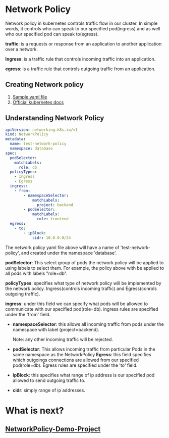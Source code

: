 
# Network Policy  

Network policy in kubernetes controls traffic flow in our cluster. In simple words, it controls who can speak to our specified pod(ingress) and as well who our specified pod can speak to(egress).

**traffic**: is a requests or response from an application to another application over a network.

**Ingress**: is a traffic rule that controls incoming traffic into an application.

**egress**:  is a traffic rule that controls outgoing traffic from an application.








## Creating Network policy
1. [Sample yaml file]()
2. [Official kubernetes docs]()


## Understanding Network Policy
```yaml
apiVersion: networking.k8s.io/v1
kind: NetworkPolicy
metadata:
  name: test-network-policy
  namespace: database
spec:
  podSelector:
    matchLabels:
      role: db
  policyTypes:
    - Ingress
    - Egress
  ingress:
    - from:
        - namespaceSelector:
            matchLabels:
              project: backend 
        - podSelector:
            matchLabels:
              role: frontend
  egress:
    - to:
        - ipBlock:
            cidr: 10.0.0.0/24
```

The network policy yaml file above will have a name of 'test-network-policy', and created under the namespace 'database'.

**podSelector**: This select group of pods the network policy will be applied to using labels to select them. For example, the policy above with be applied to all pods with labels "role=db".

**policyTypes**: specifies what type of network policy will be implemented by the network policy. Ingress(controls incoming traffic) and Egress(conrols outgoing traffic).


**ingress**: under this field we can specify what pods will be allowed to communicate with our specified pod(role=db). ingress rules are specified under the 'from' field.
- **namespaceSelector**: this allows all incoming traffic from pods under the namespace with label (project=backend).

    Note: any other incoming traffic will be rejected.
- **podSelector**: This allows incoming traffic from particular Pods in the same namespace as the NetworkPolicy
**Egress**: this field specifies which outgoings connections are allowed from our specified pod(role=db). Egress rules are specified under the 'to' field.
- **ipBlock**: this specifies what range of ip address is our specified pod allowed to send outgoing traffic to.
- **cidr**: simply range of ip addresses.
# What is next?
## [NetworkPolicy-Demo-Project](https://github.com/DevOpsMaestro-01x/Network-Policy-Project.git)
